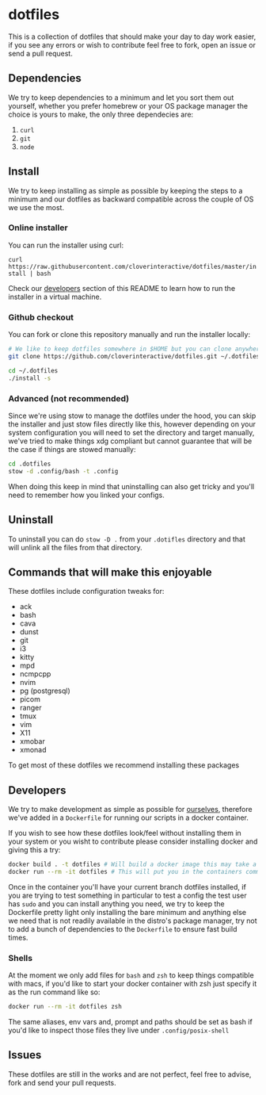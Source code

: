 # dotfiles

This is a collection of dotfiles that should make your day to day work easier, if you see any errors or wish to contribute feel free to fork, open an issue
or send a pull request.

## Dependencies

We try to keep dependencies to a minimum and let you sort them out yourself, whether you prefer homebrew or your OS package manager the choice is yours
to make, the only three dependecies are:

1. `curl`
1. `git`
1. `node`

## Install

We try to keep installing as  simple as possible by keeping the steps to a minimum and our dotfiles as backward compatible across the couple of OS we use
the most.

### Online installer

You can run the installer using curl:

`curl https://raw.githubusercontent.com/cloverinteractive/dotfiles/master/install | bash`

Check our [developers](#developers) section of this README to learn how to run the installer in a virtual machine.

### Github checkout

You can fork or clone this repository manually and run the installer locally:

```bash
# We like to keep dotfiles somewhere in $HOME but you can clone anywhere you have permission to
git clone https://github.com/cloverinteractive/dotfiles.git ~/.dotfiles

cd ~/.dotfiles
./install -s
```

### Advanced (not recommended)

Since we're using stow to manage the dotfiles under the hood, you can skip the installer and just stow files directly like
this, however depending on your system configuration you will need to set the directory and target manually, we've tried
to make things xdg compliant but cannot guarantee that will be the case if things are stowed manually:

```bash
cd .dotfiles
stow -d .config/bash -t .config
```

When doing this keep in mind that uninstalling can also get tricky and you'll need to remember how you linked your configs.

## Uninstall

To uninstall you can do `stow -D .` from your `.dotifles` directory and that will unlink all the files from that directory.

## Commands that will make this enjoyable

These dotfiles include configuration tweaks for:

* ack
* bash
* cava
* dunst
* git
* i3
* kitty
* mpd
* ncmpcpp
* nvim
* pg (postgresql)
* picom
* ranger
* tmux
* vim
* X11
* xmobar
* xmonad

To get most of these dotfiles we recommend installing these packages

## Developers

We try to make development as simple as possible for [ourselves](https://github.com/cloverinteractive/dotfiles/graphs/contributors), therefore we've added
in a `Dockerfile` for running our scripts in a docker container.

If you wish to see how these dotfiles look/feel  without installing them in your system  or you wisht to contribute please consider installing docker and
giving this a try:

```bash
docker build . -t dotfiles # Will build a docker image this may take a couple of minutes
docker run --rm -it dotfiles # This will put you in the containers command prompt
```

Once in the container you'll have your current branch dotfiles installed, if you are trying to test something in particular to test a config
the test user has `sudo` and you can install anything you need, we try to keep the Dockerfile pretty light only installing the bare minimum
and anything else we need that is not readily available in the distro's package manager, try not to add a bunch of dependencies to the `Dockerfile`
to ensure fast build times.


### Shells

At the moment we only add files for `bash` and `zsh` to keep things compatible with macs, if you'd like to
start your docker container with zsh just specify it as the run command like so:

```bash
docker run --rm -it dotfiles zsh
```

The same aliases, env vars and, prompt and paths should be set as bash if you'd like to inspect those files
they live under `.config/posix-shell`

## Issues

These dotfiles are still in the works and are not perfect, feel free to advise, fork and send your pull requests.
